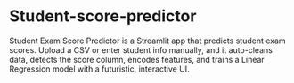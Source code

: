 # Student-score-predictor
Student Exam Score Predictor is a Streamlit app that predicts student exam scores. Upload a CSV or enter student info manually, and it auto-cleans data, detects the score column, encodes features, and trains a Linear Regression model with a futuristic, interactive UI.
